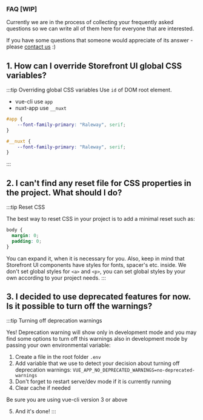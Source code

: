 
### FAQ [WIP]

Currently we are in the process of collecting your frequently asked questions so we can write all of them here for everyone that are interested. 

If you have some questions that someone would appreciate of its answer - please [contact us](meet-the-team.md) :)

## 1. How can I override Storefront UI global CSS variables?

:::tip Overriding global CSS variables
Use `id` of DOM root element.

- vue-cli use `app`
- nuxt-app use `__nuxt`


```css
#app {
    --font-family-primary: "Raleway", serif;
}
```
```css
#__nuxt {
    --font-family-primary: "Raleway", serif;
}
```
:::

## 2. I can't find any reset file for CSS properties in the project. What should I do? 

:::tip Reset CSS 

 The best way to reset CSS in your project is to add a minimal reset such as:

```css
body {
  margin: 0;
  padding: 0;
}
```

You can expand it, when it is necessary for you. 
Also, keep in mind that Storefront UI components have styles for fonts, spacer's etc. inside. We don't set global styles for `<a>` and `<p>`, you can set global styles by your own according to your project needs.
:::

## 3. I decided to use deprecated features for now. Is it possible to turn off the warnings? 

:::tip Turning off deprecation warnings

Yes! Deprecation warning will show only in development mode and you may find some options to turn off this warnings also in development mode by passing your own environmental variable:
1. Create a file in the root folder `.env`
2. Add variable that we use to detect your decision about turning off deprecation warnings:
`VUE_APP_NO_DEPRECATED_WARNINGS=no-deprecated-warnings`
3. Don't forget to restart serve/dev mode if it is currently running
4. Clear cache if needed

Be sure you are using vue-cli version 3 or above

5. And it's done!
:::

